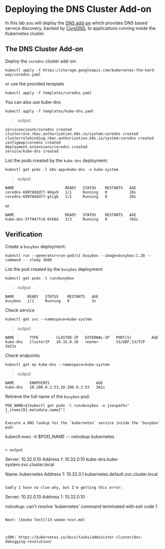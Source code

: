 # Deploying the DNS Cluster Add-on

In this lab you will deploy the [DNS add-on](https://kubernetes.io/docs/concepts/services-networking/dns-pod-service/) which provides DNS based service discovery, backed by [CoreDNS](https://coredns.io/), to applications running inside the Kubernetes cluster.

## The DNS Cluster Add-on

Deploy the `coredns` cluster add-on:

```
kubectl apply -f https://storage.googleapis.com/kubernetes-the-hard-way/coredns.yaml
```
or use the provided template
```
kubectl apply -f templates/coredns.yaml
```

You can also use kube-dns
```
kubectl apply -f templates/kube-dns.yaml
```

> output

```
serviceaccount/coredns created
clusterrole.rbac.authorization.k8s.io/system:coredns created
clusterrolebinding.rbac.authorization.k8s.io/system:coredns created
configmap/coredns created
deployment.extensions/coredns created
service/kube-dns created
```

List the pods created by the `kube-dns` deployment:

```
kubectl get pods -l k8s-app=kube-dns -n kube-system
```

> output

```
NAME                       READY   STATUS    RESTARTS   AGE
coredns-699f8ddd77-94qv9   1/1     Running   0          20s
coredns-699f8ddd77-gtcgb   1/1     Running   0          20s
```
or
```
NAME                       READY   STATUS    RESTARTS   AGE
kube-dns-5ff947fc6-6t68d   3/3     Running   0          7m5s
```
## Verification

Create a `busybox` deployment:

```
kubectl run --generator=run-pod/v1 busybox --image=busybox:1.28 --command -- sleep 3600
```

List the pod created by the `busybox` deployment:

```
kubectl get pods -l run=busybox
```

> output

```
NAME      READY   STATUS    RESTARTS   AGE
busybox   1/1     Running   0          3s
```

Check service
```
kubectl get svc --namespace=kube-system
```

> output

```
NAME       TYPE        CLUSTER-IP   EXTERNAL-IP   PORT(S)         AGE
kube-dns   ClusterIP   10.32.0.10   <none>        53/UDP,53/TCP   2m23s
```

Check endpoints
```
kubectl get ep kube-dns --namespace=kube-system
```

> output

```
NAME       ENDPOINTS                     AGE
kube-dns   10.200.0.2:53,10.200.0.2:53   3m1s
```

Retrieve the full name of the `busybox` pod:

```
POD_NAME=$(kubectl get pods -l run=busybox -o jsonpath="{.items[0].metadata.name}")
``

Execute a DNS lookup for the `kubernetes` service inside the `busybox` pod:

```
kubectl exec -ti $POD_NAME -- nslookup kubernetes
```

> output

```
Server:    10.32.0.10
Address 1: 10.32.0.10 kube-dns.kube-system.svc.cluster.local

Name:      kubernetes
Address 1: 10.32.0.1 kubernetes.default.svc.cluster.local
```

Sadly I have no clue why, but I'm getting this error:
```
Server:    10.32.0.10
Address 1: 10.32.0.10

nslookup: can't resolve 'kubernetes'
command terminated with exit code 1
```

Next: [Smoke Test](13-smoke-test.md)



LOOK: https://kubernetes.io/docs/tasks/administer-cluster/dns-debugging-resolution/


